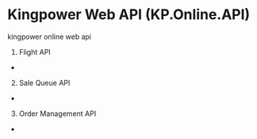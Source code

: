 # Kingpower Web API (KP.Online.API)
kingpower online web api

1. Flight API  
-

2. Sale Queue API 
-

3. Order Management API
-

